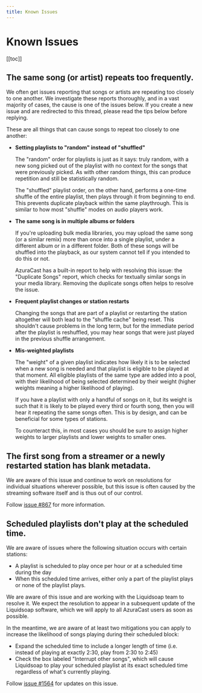 ```yaml
---
title: Known Issues
---
```


# Known Issues

[[toc]]

## The same song (or artist) repeats too frequently.

We often get issues reporting that songs or artists are repeating too closely to one another. We investigate these reports thoroughly, and in a vast majority of cases, the cause is one of the issues below. If you create a new issue and are redirected to this thread, please read the tips below before replying.

These are all things that can cause songs to repeat too closely to one another:

- **Setting playlists to "random" instead of "shuffled"**

  The "random" order for playlists is just as it says: truly random, with a new song picked out of the playlist with no context for the songs that were previously picked. As with other random things, this can produce repetition and still be statistically random.

  The "shuffled" playlist order, on the other hand, performs a one-time shuffle of the entire playlist, then plays through it from beginning to end. This prevents duplicate playback within the same playthrough. This is similar to how most "shuffle" modes on audio players work.

- **The same song is in multiple albums or folders**

  If you're uploading bulk media libraries, you may upload the same song (or a similar remix) more than once into a single playlist, under a different album or in a different folder. Both of these songs will be shuffled into the playback, as our system cannot tell if you intended to do this or not.

  AzuraCast has a built-in report to help with resolving this issue: the "Duplicate Songs" report, which checks for textually similar songs in your media library. Removing the duplicate songs often helps to resolve the issue.

- **Frequent playlist changes or station restarts**

  Changing the songs that are part of a playlist or restarting the station altogether will both lead to the "shuffle cache" being reset. This shouldn't cause problems in the long term, but for the immediate period after the playlist is reshuffled, you may hear songs that were just played in the previous shuffle arrangement.

- **Mis-weighted playlists**

  The "weight" of a given playlist indicates how likely it is to be selected when a new song is needed and that playlist is eligible to be played at that moment. All eligible playlists of the same type are added into a pool, with their likelihood of being selected determined by their weight (higher weights meaning a higher likelihood of playing).

  If you have a playlist with only a handful of songs on it, but its weight is such that it is likely to be played every third or fourth song, then you will hear it repeating the same songs often. This is by design, and can be beneficial for some types of stations.

  To counteract this, in most cases you should be sure to assign higher weights to larger playlists and lower weights to smaller ones.

## The first song from a streamer or a newly restarted station has blank metadata.

We are aware of this issue and continue to work on resolutions for individual situations wherever possible, but this issue is often caused by the streaming software itself and is thus out of our control.

Follow [issue #867](https://github.com/AzuraCast/AzuraCast/issues/867) for more information.

## Scheduled playlists don't play at the scheduled time.

We are aware of issues where the following situation occurs with certain stations:

 - A playlist is scheduled to play once per hour or at a scheduled time during the day
 - When this scheduled time arrives, either only a part of the playlist plays or none of the playlist plays.

We are aware of this issue and are working with the Liquidsoap team to resolve it. We expect the resolution to appear in a subsequent update of the Liquidsoap software, which we will apply to all AzuraCast users as soon as possible.

In the meantime, we are aware of at least two mitigations you can apply to increase the likelihood of songs playing during their scheduled block:

- Expand the scheduled time to include a longer length of time (i.e. instead of playing at exactly 2:30, play from 2:30 to 2:45)
- Check the box labeled "Interrupt other songs", which will cause Liquidsoap to play your scheduled playlist at its exact scheduled time regardless of what's currently playing.

Follow [issue #1564](https://github.com/AzuraCast/AzuraCast/issues/1564) for updates on this issue.